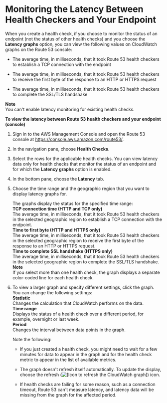 # Monitoring the Latency Between Health Checkers and Your Endpoint<a name="monitoring-health-check-latency"></a>

When you create a health check, if you choose to monitor the status of an endpoint \(not the status of other health checks\) and you choose the **Latency graphs** option, you can view the following values on CloudWatch graphs on the Route 53 console:

+ The average time, in milliseconds, that it took Route 53 health checkers to establish a TCP connection with the endpoint

+ The average time, in milliseconds, that it took Route 53 health checkers to receive the first byte of the response to an HTTP or HTTPS request

+ The average time, in milliseconds, that it took Route 53 health checkers to complete the SSL/TLS handshake

**Note**  
You can't enable latency monitoring for existing health checks\.

**To view the latency between Route 53 health checkers and your endpoint \(console\)**

1. Sign in to the AWS Management Console and open the Route 53 console at [https://console\.aws\.amazon\.com/route53/](https://console.aws.amazon.com/route53/)\.

1. In the navigation pane, choose **Health Checks**\. 

1. Select the rows for the applicable health checks\. You can view latency data only for health checks that monitor the status of an endpoint and for which the **Latency graphs** option is enabled\.

1. In the bottom pane, choose the **Latency** tab\.

1. Choose the time range and the geographic region that you want to display latency graphs for\.

   The graphs display the status for the specified time range:  
**TCP connection time \(HTTP and TCP only\)**  
The average time, in milliseconds, that it took Route 53 health checkers in the selected geographic region to establish a TCP connection with the endpoint\.  
**Time to first byte \(HTTP and HTTPS only\)**  
The average time, in milliseconds, that it took Route 53 health checkers in the selected geographic region to receive the first byte of the response to an HTTP or HTTPS request\.  
**Time to complete SSL handshake \(HTTPS only\)**  
The average time, in milliseconds, that it took Route 53 health checkers in the selected geographic region to complete the SSL/TLS handshake\.
**Note**  
If you select more than one health check, the graph displays a separate color\-coded line for each health check\.

1. To view a larger graph and specify different settings, click the graph\. You can change the following settings:  
**Statistic**  
Changes the calculation that CloudWatch performs on the data\.  
**Time range**  
Displays the status of a health check over a different period, for example, overnight or last week\.  
**Period**  
Changes the interval between data points in the graph\.

   Note the following:

   + If you just created a health check, you might need to wait for a few minutes for data to appear in the graph and for the health check metric to appear in the list of available metrics\.

   + The graph doesn't refresh itself automatically\. To update the display, choose the refresh \(![\[Icon to refresh the CloudWatch graph\]](http://docs.aws.amazon.com/Route53/latest/DeveloperGuide/images/cloudwatch-refresh-icon.png)\) icon\.

   + If health checks are failing for some reason, such as a connection timeout, Route 53 can't measure latency, and latency data will be missing from the graph for the affected period\.